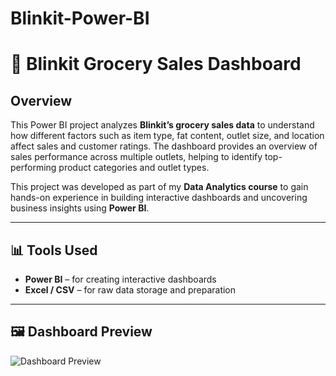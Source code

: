 # Blinkit-Power-BI

# 🛒 Blinkit Grocery Sales Dashboard

## Overview
This Power BI project analyzes **Blinkit’s grocery sales data** to understand how different factors such as item type, fat content, outlet size, and location affect sales and customer ratings. The dashboard provides an overview of sales performance across multiple outlets, helping to identify top-performing product categories and outlet types.

This project was developed as part of my **Data Analytics course** to gain hands-on experience in building interactive dashboards and uncovering business insights using **Power BI**.

---

## 📊 Tools Used
- **Power BI** – for creating interactive dashboards
- **Excel / CSV** – for raw data storage and preparation

---

## 🖼 Dashboard Preview
![Dashboard Preview]([path/to/your/dashboard-image.png](https://github.com/YasinSyed-2099/Blinkit-Power-BI/edit/main/Blinkit%20Dashboard%20image.png))  

